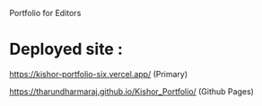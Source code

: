 Portfolio for Editors


# Deployed site :
https://kishor-portfolio-six.vercel.app/ (Primary)

https://tharundharmaraj.github.io/Kishor_Portfolio/ (Github Pages)
